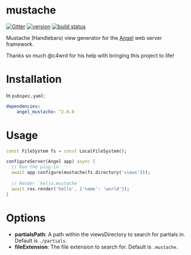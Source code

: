 # mustache
[![Gitter](https://img.shields.io/gitter/room/nwjs/nw.js.svg)](https://gitter.im/angel_dart/discussion)
[![version](https://img.shields.io/pub/v/angel_mustache.svg)](https://pub.dartlang.org/packages/angel_mustache)
[![build status](https://travis-ci.org/angel-dart/mustache.svg?branch=master)](https://travis-ci.org/angel-dart/mustache)

Mustache (Handlebars) view generator for the [Angel](https://github.com/angel-dart/angel)
web server framework.

Thanks so much @c4wrd for his help with bringing this project to life!

# Installation
In `pubspec.yaml`:

```yaml
dependencies:
    angel_mustache: ^2.0.0
```

# Usage
```dart
const FileSystem fs = const LocalFileSystem();

configureServer(Angel app) async {
  // Run the plug-in
  await app.configure(mustache(fs.directory('views')));
  
  // Render `hello.mustache`
  await res.render('hello', {'name': 'world'});
}
```

# Options
- **partialsPath**: A path within the viewsDirectory to search for partials in.
    Default is `./partials`.
- **fileExtension**: The file extension to search for. Default is `.mustache`.
